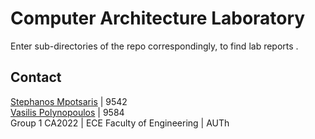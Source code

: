 # Computer Architecture Laboratory
Enter sub-directories of the repo correspondingly, to find lab reports .

## Contact

[Stephanos Mpotsaris](https://github.com/Stebonacci)  | 9542 <br/>
[Vasilis Polynopoulos](https://github.com/oxymorovp) | 9584 <br/>
Group 1 CA2022 | ECE Faculty of Engineering | AUTh<br/> 